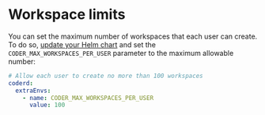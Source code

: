 # Workspace limits

You can set the maximum number of workspaces that each user can create. To do
so, [update your Helm chart](../../guides/admin/helm-charts.md) and set the
`CODER_MAX_WORKSPACES_PER_USER` parameter to the maximum allowable number:

```yaml
# Allow each user to create no more than 100 workspaces
coderd:
  extraEnvs:
    - name: CODER_MAX_WORKSPACES_PER_USER
      value: 100
```
